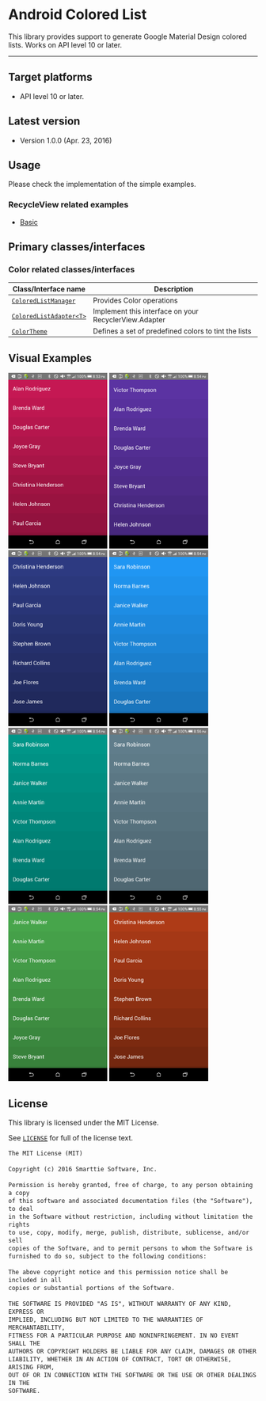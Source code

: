 Android Colored List
===============

This library provides support to generate Google Material Design colored lists. Works on API level 10 or later.

---

Target platforms
---

- API level 10 or later.


Latest version
---

- Version 1.0.0  (Apr. 23, 2016)


Usage
---

Please check the implementation of the simple examples.

### RecycleView related examples

- [Basic](sample/src/main/java/com/smarttie/coloredlist/sample/)



Primary classes/interfaces
---

### Color related classes/interfaces

| Class/Interface name                  | Description                                              |
|---------------------------------------|----------------------------------------------------------|
| [`ColoredListManager`](library/src/main/java/com/smarttie/coloredlist/lib/manager/ColoredListManager.java)         | Provides Color operations                      |
| [`ColoredListAdapter<T>`](library/src/main/java/com/smarttie/coloredlist/lib/widget/ColoredListAdapter.java)             | Implement this interface on your RecyclerView.Adapter    |
| [`ColorTheme`](library/src/main/java/com/smarttie/coloredlist/lib/manager/ColorTheme.java)               | Defines a set of predefined colors to tint the lists |


Visual Examples
---

<img src="images/image_sample_1.png" width="200" />
<img src="images/image_sample_2.png" width="200" />
<img src="images/image_sample_3.png" width="200" />
<img src="images/image_sample_4.png" width="200" />
<img src="images/image_sample_5.png" width="200" />
<img src="images/image_sample_6.png" width="200" />
<img src="images/image_sample_7.png" width="200" />
<img src="images/image_sample_8.png" width="200" />


License
---

This library is licensed under the MIT License.

See [`LICENSE`](LICENSE) for full of the license text.

    The MIT License (MIT)

    Copyright (c) 2016 Smarttie Software, Inc.

    Permission is hereby granted, free of charge, to any person obtaining a copy
    of this software and associated documentation files (the "Software"), to deal
    in the Software without restriction, including without limitation the rights
    to use, copy, modify, merge, publish, distribute, sublicense, and/or sell
    copies of the Software, and to permit persons to whom the Software is
    furnished to do so, subject to the following conditions:

    The above copyright notice and this permission notice shall be included in all
    copies or substantial portions of the Software.

    THE SOFTWARE IS PROVIDED "AS IS", WITHOUT WARRANTY OF ANY KIND, EXPRESS OR
    IMPLIED, INCLUDING BUT NOT LIMITED TO THE WARRANTIES OF MERCHANTABILITY,
    FITNESS FOR A PARTICULAR PURPOSE AND NONINFRINGEMENT. IN NO EVENT SHALL THE
    AUTHORS OR COPYRIGHT HOLDERS BE LIABLE FOR ANY CLAIM, DAMAGES OR OTHER
    LIABILITY, WHETHER IN AN ACTION OF CONTRACT, TORT OR OTHERWISE, ARISING FROM,
    OUT OF OR IN CONNECTION WITH THE SOFTWARE OR THE USE OR OTHER DEALINGS IN THE
    SOFTWARE.
